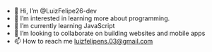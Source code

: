- 👋 Hi, I’m @LuizFelipe26-dev
- 👀 I’m interested in learning more about programming.
- 🌱 I’m currently learning JavaScript
- 💞️ I’m looking to collaborate on building websites and mobile apps
- 📫 How to reach me luizfelipens.03@gmail.com

<!---
LuizFelipe26-dev/LuizFelipe26-dev is a ✨ special ✨ repository because its `README.md` (this file) appears on your GitHub profile.
You can click the Preview link to take a look at your changes.
--->
